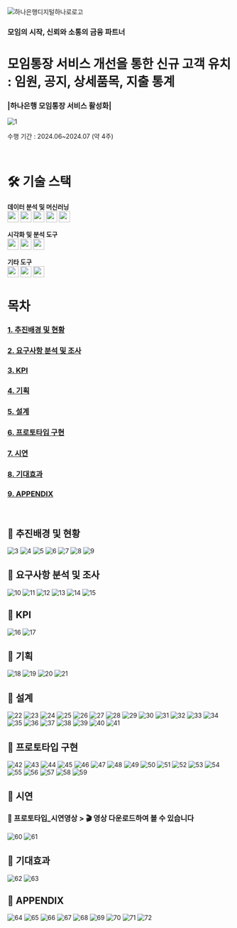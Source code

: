 ![하나은행디지털하나로로고](https://github.com/HRHRHRSSS/IToutsourcing_data_project/assets/138752144/9d1330a5-9adb-4a67-afc6-0c2749ea6509)

### 모임의 시작, 신뢰와 소통의 금융 파트너
# 모임통장 서비스 개선을 통한 신규 고객 유치 : 임원, 공지, 상세품목, 지출 통계
### |하나은행 모임통장 서비스 활성화|
![1](https://github.com/user-attachments/assets/fe4574b3-6c9e-4b96-802f-89166b670968)

수행 기간 : 2024.06~2024.07 (약 4주)

<br>

# 🛠️ 기술 스택
**데이터 분석 및 머신러닝**
<br/>
<img src="https://img.shields.io/badge/python-3776AB?style=for-the-badge&logo=python&logoColor=white" width="auto" height="25">
<img src="https://img.shields.io/badge/scikitlearn-F7931E?style=for-the-badge&logo=scikit-learn&logoColor=white" width="auto" height="25">
<img src="https://img.shields.io/badge/pandas-150458?style=for-the-badge&logo=pandas&logoColor=white" width="auto" height="25">
<img src="https://img.shields.io/badge/numpy-013243?style=for-the-badge&logo=numpy&logoColor=white" width="auto" height="25">
<img src="https://img.shields.io/badge/jupyter-F37626?style=for-the-badge&logo=jupyter&logoColor=white" width="auto" height="25">


**시각화 및 분석 도구**
<br/>
<img src="https://img.shields.io/badge/plotly-3F4F75?style=for-the-badge&logo=plotly&logoColor=white" width="auto" height="25">
<img src="https://img.shields.io/badge/seaborn-388E3C?style=for-the-badge&logo=seaborn&logoColor=white" width="auto" height="25">
<img src="https://img.shields.io/badge/matplotlib-3776AB?style=for-the-badge&logo=matplotlib&logoColor=white" width="auto" height="25">

**기타 도구**
<br/>
<img src="https://img.shields.io/badge/figma-F24E1E?style=for-the-badge&logo=figma&logoColor=white" width="auto" height="25">
<img src="https://img.shields.io/badge/canva-00C4CC?style=for-the-badge&logo=canva&logoColor=white" width="auto" height="25">
<img src="https://img.shields.io/badge/github-181717?style=for-the-badge&logo=github&logoColor=white" width="auto" height="25">
<br/>

# 목차
### [**1. 추진배경 및 현황**](#-추진배경-및-현황)
### [**2. 요구사항 분석 및 조사**](#-요구사항-분석-및-조사)
### [**3. KPI**](#-kpi)
### [**4. 기획**](#-기획)
### [**5. 설계**](#-설계)
### [**6. 프로토타입 구현**](#-프로토타입-구현)
### [**7. 시연**](#-시연)
### [**8. 기대효과**](#-기대효과)
### [**9. APPENDIX**](#-appendix)

<br>

## 📍 추진배경 및 현황
![3](https://github.com/user-attachments/assets/8ed2ba13-ddb3-4b93-941b-64f1ac8abcf5)
![4](https://github.com/user-attachments/assets/7b4063d0-1b1f-4116-b7eb-d9465313b10c)
![5](https://github.com/user-attachments/assets/0c6aac24-7244-467e-8bae-95b200eeac58)
![6](https://github.com/user-attachments/assets/e105276e-a26e-4211-93ee-a51300048bb9)
![7](https://github.com/user-attachments/assets/5d2966bc-5e65-4781-bbec-3f328965a982)
![8](https://github.com/user-attachments/assets/9f57b7b1-5cc8-4adb-83ed-1ba4ca035d34)
![9](https://github.com/user-attachments/assets/ae4b3dd3-fb03-4ceb-a370-ed4daba2b4fd)


## 📍 요구사항 분석 및 조사
![10](https://github.com/user-attachments/assets/22c38872-0aca-4874-956e-fc3b6501ceb7)
![11](https://github.com/user-attachments/assets/f7df4351-4977-47cd-b864-70eae28084f1)
![12](https://github.com/user-attachments/assets/df7704a2-0e59-4344-9163-7222517f6885)
![13](https://github.com/user-attachments/assets/27ea742b-df32-407a-9d35-f8eefe02fd59)
![14](https://github.com/user-attachments/assets/8787e5b5-dc0d-47cc-ba06-a66939020fad)
![15](https://github.com/user-attachments/assets/6ada1cbb-3eed-4d3e-8f97-8e6b0011f7c5)

## 📍 KPI
![16](https://github.com/user-attachments/assets/8a9f845f-09a1-4ac5-9ce3-1819011f6863)
![17](https://github.com/user-attachments/assets/49590bb6-fe8a-49e2-a397-8147a7664901)

## 📍 기획
![18](https://github.com/user-attachments/assets/3b10f12b-ea32-4a4c-8f03-4db2fe7c11c7)
![19](https://github.com/user-attachments/assets/f7a9af82-a63a-4527-917b-449e96fa90d7)
![20](https://github.com/user-attachments/assets/d49b1144-7bc3-42fd-b840-3d71caac7597)
![21](https://github.com/user-attachments/assets/1d1099e0-6755-4577-87bb-aba95c984302)

## 📍 설계
![22](https://github.com/user-attachments/assets/9d1a6832-0c7b-405f-bbba-f8027670c447)
![23](https://github.com/user-attachments/assets/b1ae7e53-3876-4cfe-b956-274c392e11e1)
![24](https://github.com/user-attachments/assets/0d0c0a0b-4e6e-4d2e-b4d5-be6a25bea40b)
![25](https://github.com/user-attachments/assets/a2f005f1-4908-4284-8854-5625a78da42a)
![26](https://github.com/user-attachments/assets/362337dc-b7bc-419f-a536-e5faa58b358a)
![27](https://github.com/user-attachments/assets/cc7372bb-5390-4cfc-a6dd-bff9f18748fe)
![28](https://github.com/user-attachments/assets/83874d69-6dc8-46dd-b0cb-9db5c4d57d6a)
![29](https://github.com/user-attachments/assets/e8f0b7a2-b237-449f-b4b9-f6dd87b7bd31)
![30](https://github.com/user-attachments/assets/e22dd6ec-906e-4bbd-ba8f-15a29e5d0fa0)
![31](https://github.com/user-attachments/assets/d3c4800d-13de-4ae2-ad7f-5ce8671697f1)
![32](https://github.com/user-attachments/assets/77630d0a-426b-4cf0-9389-99603d0a6e4e)
![33](https://github.com/user-attachments/assets/b414fb57-8fb6-492f-859d-dd1543d7e634)
![34](https://github.com/user-attachments/assets/6191f43d-7d55-41e4-8434-978630366544)
![35](https://github.com/user-attachments/assets/66d29a2f-1d86-450e-aa3a-6612be1fd83c)
![36](https://github.com/user-attachments/assets/a91e3aaf-1fb8-4930-a463-7d034cb9b015)
![37](https://github.com/user-attachments/assets/325040c4-b43f-4a3b-a56f-169a58d75b7f)
![38](https://github.com/user-attachments/assets/b1f460dd-468e-41ce-9cc5-dd7205dbba07)
![39](https://github.com/user-attachments/assets/81ce8957-88c8-4f17-8260-4272cdff2560)
![40](https://github.com/user-attachments/assets/788345c2-e61e-4dc8-ba83-30235ec9a5dc)
![41](https://github.com/user-attachments/assets/9e050dcf-4e29-4ff7-8187-073734784f5f)

## 📍 프로토타입 구현
![42](https://github.com/user-attachments/assets/20c3afca-7f2b-44c7-be57-bd5925c9befd)
![43](https://github.com/user-attachments/assets/4103a74e-1285-49b0-9e92-d743b035e4e4)
![44](https://github.com/user-attachments/assets/a371e6fd-8cc0-4ee6-881d-0379be22ee8b)
![45](https://github.com/user-attachments/assets/faa2d625-b8e1-495a-ac05-ccc7fe3575df)
![46](https://github.com/user-attachments/assets/8029c2de-06f4-488e-afd9-d7e1b8d3e581)
![47](https://github.com/user-attachments/assets/555f92af-ec9d-4de2-874f-545e8ab028b7)
![48](https://github.com/user-attachments/assets/92fb128b-2d65-4cf9-856e-b2e30dd7e736)
![49](https://github.com/user-attachments/assets/75affe2f-3ab9-4574-917a-af401fea25ef)
![50](https://github.com/user-attachments/assets/a60f1621-641e-4fb1-9218-a9e53b9991b1)
![51](https://github.com/user-attachments/assets/e539371b-89df-4ab5-9721-03b0c63e6dde)
![52](https://github.com/user-attachments/assets/e6698cf8-8c1a-4703-af72-b06925368763)
![53](https://github.com/user-attachments/assets/e4ce1b78-0cd4-4c1c-a1e9-18d80086e348)
![54](https://github.com/user-attachments/assets/6076f54f-65ba-427c-a46f-ac6d8514e585)
![55](https://github.com/user-attachments/assets/1e462bdb-c001-4cf4-915d-235e51f661a1)
![56](https://github.com/user-attachments/assets/a190f729-eed3-4f2d-bfb5-24f7b7544b17)
![57](https://github.com/user-attachments/assets/f320ceee-597d-486f-924a-0cf8312eab8d)
![58](https://github.com/user-attachments/assets/e488390b-72c8-4cf6-8c9e-d7767f5282dd)
![59](https://github.com/user-attachments/assets/ad45aa1b-ee23-4080-9005-c7636792998a)

## 📍 시연
### **📂 프로토타입_시연영상 > 🎬 영상** 다운로드하여 볼 수 있습니다

![60](https://github.com/user-attachments/assets/c7d94964-ed23-4f71-86f0-4469a7d66c45)
![61](https://github.com/user-attachments/assets/b171f4a0-7718-43cf-984b-d73156bbc719)


## 📍 기대효과
![62](https://github.com/user-attachments/assets/be1f579b-be0b-40d0-a346-3919fb37557c)
![63](https://github.com/user-attachments/assets/940ecef9-3d42-47fa-964d-6a603ff57b7d)

## 📍 APPENDIX
![64](https://github.com/user-attachments/assets/bdfd108e-a02a-4c39-a0bf-8accc3ee6e06)
![65](https://github.com/user-attachments/assets/0dd8b630-d20a-41c8-9ab3-c090d7941047)
![66](https://github.com/user-attachments/assets/58be4919-88f0-4e6e-b8aa-ae22f592caf0)
![67](https://github.com/user-attachments/assets/c6f7999a-30bd-44e8-b42e-6c741ab84651)
![68](https://github.com/user-attachments/assets/0e43a88d-ac16-40fe-86ad-87f869bc8a3e)
![69](https://github.com/user-attachments/assets/08f4194a-d999-4033-840c-d638fc98098f)
![70](https://github.com/user-attachments/assets/ecb35acd-f8b8-4c40-bc48-369d2d5c1da9)
![71](https://github.com/user-attachments/assets/9ea59b9f-59ff-4734-9f9e-6a94f024a195)
![72](https://github.com/user-attachments/assets/a2a4f666-d553-436e-bc20-2e1fe58eba0c)

